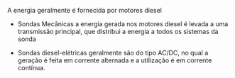 A energia geralmente é fornecida por motores diesel

- Sondas Mecânicas
	a energia gerada nos motores diesel é levada a uma transmissão principal, que distribui a energia a todos os sistemas da sonda

- Sondas diesel-elétricas
	geralmente são do tipo AC/DC, no qual a geração é feita em corrente alternada e a utilização é em corrente contínua.

